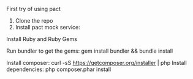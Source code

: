 First try of using pact

1. Clone the repo
2. Install pact mock service:

Install Ruby and Ruby Gems

Run bundler to get the gems: gem install bundler && bundle install

Install composer: curl -sS https://getcomposer.org/installer | php
Install dependencies: php composer.phar install